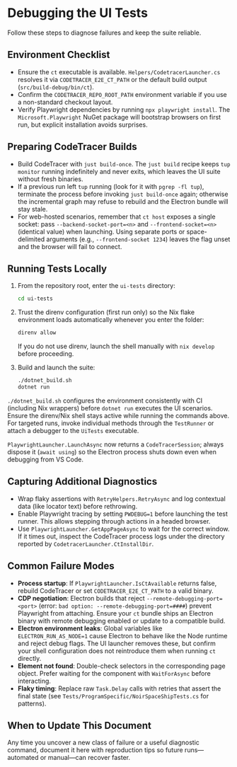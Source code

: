 # Debugging the UI Tests

Follow these steps to diagnose failures and keep the suite reliable.

## Environment Checklist

- Ensure the `ct` executable is available. `Helpers/CodetracerLauncher.cs` resolves it via `CODETRACER_E2E_CT_PATH` or the default build output (`src/build-debug/bin/ct`).
- Confirm the `CODETRACER_REPO_ROOT_PATH` environment variable if you use a non-standard checkout layout.
- Verify Playwright dependencies by running `npx playwright install`. The `Microsoft.Playwright` NuGet package will bootstrap browsers on first run, but explicit installation avoids surprises.

## Preparing CodeTracer Builds

- Build CodeTracer with `just build-once`. The `just build` recipe keeps `tup monitor` running indefinitely and never exits, which leaves the UI suite without fresh binaries.
- If a previous run left `tup` running (look for it with `pgrep -fl tup`), terminate the process before invoking `just build-once` again; otherwise the incremental graph may refuse to rebuild and the Electron bundle will stay stale.
- For web-hosted scenarios, remember that `ct host` exposes a single socket: pass `--backend-socket-port=<n>` and `--frontend-socket=<n>` (identical value) when launching. Using separate ports or space-delimited arguments (e.g., `--frontend-socket 1234`) leaves the flag unset and the browser will fail to connect.

## Running Tests Locally

1. From the repository root, enter the `ui-tests` directory:

    ```bash
    cd ui-tests
    ```

2. Trust the direnv configuration (first run only) so the Nix flake environment loads automatically whenever you enter the folder:

    ```bash
    direnv allow
    ```

    If you do not use direnv, launch the shell manually with `nix develop` before proceeding.

3. Build and launch the suite:

    ```bash
    ./dotnet_build.sh
    dotnet run
    ```

`./dotnet_build.sh` configures the environment consistently with CI (including Nix wrappers) before `dotnet run` executes the UI scenarios. Ensure the direnv/Nix shell stays active while running the commands above. For targeted runs, invoke individual methods through the `TestRunner` or attach a debugger to the `UiTests` executable.

`PlaywrightLauncher.LaunchAsync` now returns a `CodeTracerSession`; always dispose it (`await using`) so the Electron process shuts down even when debugging from VS Code.

## Capturing Additional Diagnostics

- Wrap flaky assertions with `RetryHelpers.RetryAsync` and log contextual data (like locator text) before rethrowing.
- Enable Playwright tracing by setting `PWDEBUG=1` before launching the test runner. This allows stepping through actions in a headed browser.
- Use `PlaywrightLauncher.GetAppPageAsync` to wait for the correct window. If it times out, inspect the CodeTracer process logs under the directory reported by `CodetracerLauncher.CtInstallDir`.

## Common Failure Modes

- **Process startup**: If `PlaywrightLauncher.IsCtAvailable` returns false, rebuild CodeTracer or set `CODETRACER_E2E_CT_PATH` to a valid binary.
- **CDP negotiation**: Electron builds that reject `--remote-debugging-port=<port>` (error: `bad option: --remote-debugging-port=####`) prevent Playwright from attaching. Ensure your `ct` bundle ships an Electron binary with remote debugging enabled or update to a compatible build.
- **Electron environment leaks**: Global variables like `ELECTRON_RUN_AS_NODE=1` cause Electron to behave like the Node runtime and reject debug flags. The UI launcher removes these, but confirm your shell configuration does not reintroduce them when running `ct` directly.
- **Element not found**: Double-check selectors in the corresponding page object. Prefer waiting for the component with `WaitForAsync` before interacting.
- **Flaky timing**: Replace raw `Task.Delay` calls with retries that assert the final state (see `Tests/ProgramSpecific/NoirSpaceShipTests.cs` for patterns).

## When to Update This Document

Any time you uncover a new class of failure or a useful diagnostic command, document it here with reproduction tips so future runs—automated or manual—can recover faster.
